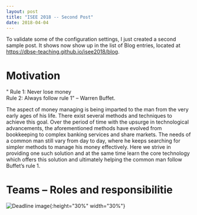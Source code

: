 ```yaml
---
layout: post
title: "ISEE 2018 -- Second Post"
date: 2018-04-04
---
```


To validate some of the configuration settings, I just created a second sample post. It shows now show up in the list of Blog entries, located at <https://dbse-teaching.github.io/isee2018/blog>.

# Motivation 
  
   " Rule 1: Never lose money  <br /> 
      Rule 2: Always follow rule 1" –  Warren Buffet.

  The aspect of money managing is being imparted to the man from the very early ages of his life. There exist several methods and techniques to achieve this goal. Over the period of time with the upsurge in technological advancements, the aforementioned methods have evolved from bookkeeping to complex banking services and share markets. The needs of a common man still vary from day to day, where he keeps searching for simpler methods to manage his money effectively. Here we strive in providing one such solution and at the same time learn the core technology which offers this solution and ultimately helping the common man follow Buffet’s rule 1.  
  
# Teams – Roles and responsibilitie

![Deadline image]({{site.baseurl}}/images/logo.png "team logo"){:height="30%" width="30%"}

